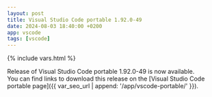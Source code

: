 ```yaml
---
layout: post
title: Visual Studio Code portable 1.92.0-49
date: 2024-08-03 18:40:00 +0200
app: vscode
tags: [vscode]
---
```

{% include vars.html %}

Release of Visual Studio Code portable 1.92.0-49 is now available.<br />
You can find links to download this release on the [Visual Studio Code portable page]({{ var_seo_url | append: '/app/vscode-portable/' }}).
